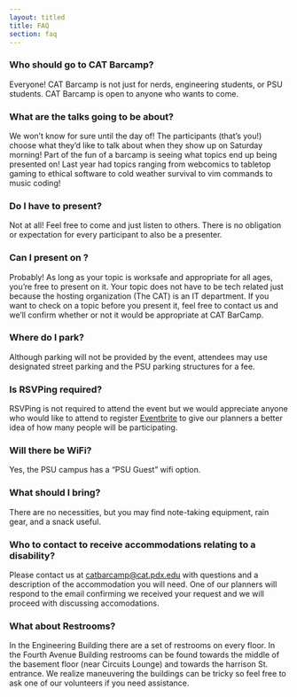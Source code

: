 ```yaml
---
layout: titled
title: FAQ
section: faq
---
```


### Who should go to CAT Barcamp?
Everyone! CAT Barcamp is not just for nerds, engineering students, or PSU students. CAT Barcamp is open to anyone who wants to come.

### What are the talks going to be about?
We won’t know for sure until the day of! The participants (that’s you!) choose what they’d like to talk about when they show up on Saturday morning! Part of the fun of a barcamp is seeing what topics end up being presented on! Last year had topics ranging from webcomics to tabletop gaming to ethical software to cold weather survival to vim commands to music coding!

### Do I have to present?
Not at all! Feel free to come and just listen to others. There is no obligation or expectation for every participant to also be a presenter.

### Can I present on <thing>?
Probably! As long as your topic is worksafe and appropriate for all ages, you’re free to present on it. Your topic does not have to be tech related just because the hosting organization (The CAT) is an IT department. If you want to check on a topic before you present it, feel free to contact us and we’ll confirm whether or not it would be appropriate at CAT BarCamp.

### Where do I park?
Although parking will not be provided by the event, attendees may use designated street parking and the PSU parking structures for a fee.

### Is RSVPing required?
RSVPing is not required to attend the event but we would appreciate anyone who would like to attend to register [Eventbrite](https://www.eventbrite.com/e/cat-barcamp-2016-tickets-24878488228) to give our planners a better idea of how many people will be participating.

### Will there be WiFi?
Yes, the PSU campus has a “PSU Guest” wifi option.

### What should I bring?
There are no necessities, but you may find note-taking equipment, rain gear, and a snack useful.

### Who to contact to receive accommodations relating to a disability?
Please contact us at catbarcamp@cat.pdx.edu with questions and a description of the accommodation you will need. One of our planners will respond to the email confirming we received your request and we will proceed with discussing accomodations.

### What about Restrooms?
In the Engineering Building there are a set of restrooms on every floor. In the Fourth Avenue Building restrooms can be found towards the middle of the basement floor (near Circuits Lounge) and towards the harrison St. entrance. We realize maneuvering the buildings can be tricky so feel free to ask one of our volunteers if you need assistance.
